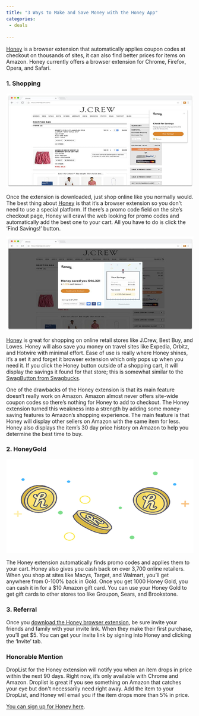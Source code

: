 ```yaml
---
title: "3 Ways to Make and Save Money with the Honey App"
categories: 
 - deals

---
```


[Honey][Honey] is a browser extension that automatically applies coupon codes at checkout on thousands of sites, it can also find better prices for items on Amazon. Honey currently offers a browser extension for Chrome, Firefox, Opera, and Safari.  

<h3>1. Shopping</h3>

<a href="https://www.joinhoney.com/ref/i0il6b"><img src="/FindSavings.jpg" height="252" width="663" border="0" alt="Join Honey!"/></a>

Once the extension is downloaded, just shop online like you normally would.  The best thing about [Honey][Honey] is that it’s a browser extension so you don't need to use a special platform.  If there’s a promo code field on the site’s checkout page, Honey will crawl the web looking for promo codes and automatically add the best one to your cart.  All you have to do is click the ‘Find Savings!’ button.  

<a href="https://www.joinhoney.com/ref/i0il6b"><img src="/savings.jpg" height="252" width="663" border="0" alt="Join Honey!"/></a>


[Honey][Honey] is great for shopping on online retail stores like J.Crew, Best Buy, and Lowes.  Honey will also save you money on travel sites like Expedia, Orbitz, and Hotwire with minimal effort.  Ease of use is really where Honey shines, it’s a set it and forget it browser extension which only pops up when you need it. If you click the Honey button outside of a shopping cart, it will display the savings it found for that store; this is somewhat similar to the [SwagButton from Swagbucks][SwagButton from Swagbucks].    


One of the drawbacks of the Honey extension is that its main feature doesn’t really work on Amazon.  Amazon almost never offers site-wide coupon codes so there’s nothing for Honey to add to checkout. The Honey extension turned this weakness into a strength by adding some money-saving features to Amazon’s shopping experience.  The main feature is that Honey will display other sellers on Amazon with the same item for less.  Honey also displays the item’s 30 day price history on Amazon to help you determine the best time to buy.  

<h3>2. HoneyGold</h3>

<a href="https://www.joinhoney.com/ref/i0il6b"><img src="/HoneyGold.png" height="252" width="663" border="0" alt="Join Honey!"/></a>

The Honey extension automatically finds promo codes and applies them to your cart. Honey also gives you cash back on over 3,700 online retailers.  When you shop at sites like Macys, Target, and Walmart, you’ll get anywhere from 0-100% back in Gold. Once you get 1000 Honey Gold, you can cash it in for a $10 Amazon gift card.  You can use your Honey Gold to get gift cards to other stores too like Groupon, Sears, and Brookstone.  

<h3>3. Referral</h3>

Once you [download the Honey browser extension][download the Honey browser extension], be sure invite your friends and family with your invite link.  When they make their first purchase, you’ll get $5.  You can get your invite link by signing into Honey and clicking the ‘Invite’ tab.  

<h3>Honorable Mention</h3>

DropList for the Honey extension will notify you when an item drops in price within the next 90 days.  Right now, it’s only available with Chrome and Amazon.  Droplist is great if you see something on Amazon that catches your eye but don't necessarily need right away.  Add the item to your DropList, and Honey will email you if the item drops more than 5% in price. 

[You can sign up for Honey here][You can sign up for Honey here].   


[Honey]: https://www.joinhoney.com/ref/i0il6b
[SwagButton from Swagbucks]: http://gimmiemonies.com/sideincome/2017/08/29/Swagbucks-Review-2017-How-Much-Money-Can-You-Make.html
[You can sign up for Honey here]: https://www.joinhoney.com/ref/i0il6b
[download the Honey browser extension]: https://www.joinhoney.com/ref/i0il6b